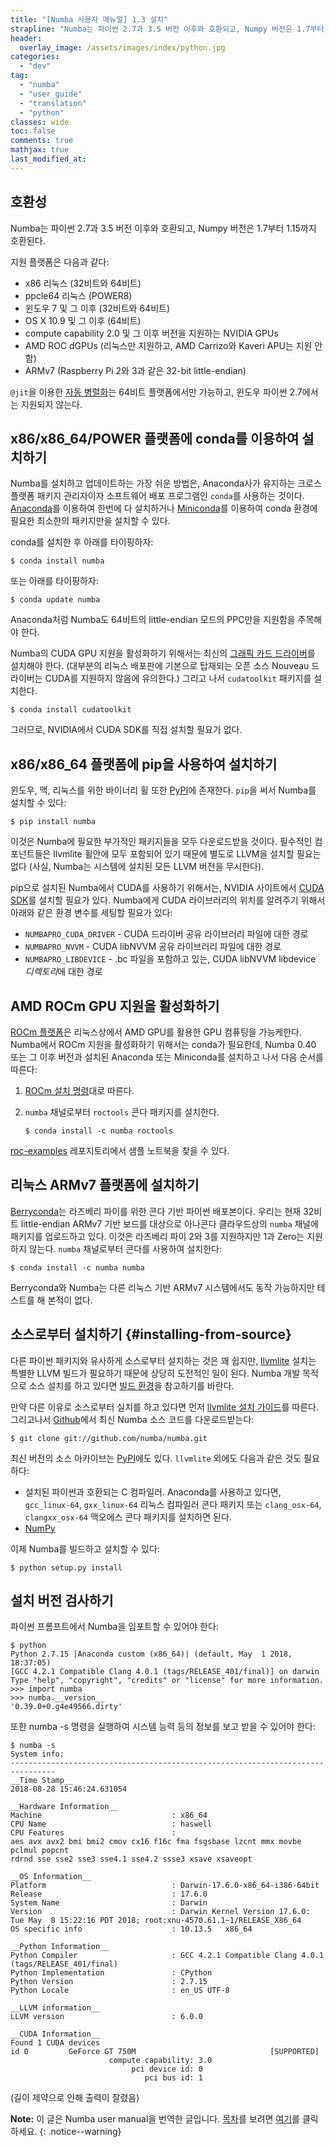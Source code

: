 ```yaml
---
title: "[Numba 사용자 매뉴얼] 1.3 설치"
strapline: "Numba는 파이썬 2.7과 3.5 버전 이후와 호환되고, Numpy 버전은 1.7부터 1.15까지 호환된다."
header:
  overlay_image: /assets/images/index/python.jpg
categories:
  - "dev"
tag:
  - "numba"
  - "user_guide"
  - "translation"
  - "python"
classes: wide
toc: false
comments: true
mathjax: true
last_modified_at: 
---
```


## 호환성

Numba는 파이썬 2.7과 3.5 버전 이후와 호환되고, Numpy 버전은 1.7부터 1.15까지 호환된다.

지원 플랫폼은 다음과 같다:

-   x86 리눅스 (32비트와 64비트)
-   ppcle64 리눅스 (POWER8)
-   윈도우 7 및 그 이후 (32비트와 64비트)
-   OS X 10.9 및 그 이후 (64비트)
-   compute capability 2.0 및 그 이후 버전을 지원하는 NVIDIA GPUs
-   AMD ROC dGPUs (리눅스만 지원하고, AMD Carrizo와 Kaveri APU는 지원 안 함)
-   ARMv7 (Raspberry Pi 2와 3과 같은 32-bit little-endian)

`@jit`을 이용한 [자동 병렬화](/dev/numba_user_parallel)는 64비트 플랫폼에서만 가능하고, 윈도우 파이썬 2.7에서는 지원되지 않는다.

## x86/x86_64/POWER 플랫폼에 conda를 이용하여 설치하기

Numba를 설치하고 업데이트하는 가장 쉬운 방법은, Anaconda사가 유지하는 크로스 플랫폼 패키지 관리자이자 소프트웨어 배포 프로그램인 `conda`를 사용하는 것이다.
[Anaconda](https://www.anaconda.com/download)를 이용하여 한번에 다 설치하거나 
[Miniconda](https://conda.io/miniconda.html)를 이용하여 conda 환경에 필요한 최소한의 패키지만을 설치할 수 있다.

conda를 설치한 후 아래를 타이핑하자:

    $ conda install numba

또는 아래를 타이핑하자:

    $ conda update numba

Anaconda처럼 Numba도 64비트의 little-endian 모드의 PPC만을 지원함을 주목해야 한다.

Numba의 CUDA GPU 지원을 활성화하기 위해서는 최신의 [그래픽 카드 드라이버](https://www.nvidia.com/Download/index.aspx)를 설치해야 한다.
(대부분의 리눅스 배포판에 기본으로 탑재되는 오픈 소스 Nouveau 드라이버는 CUDA를 지원하지 않음에 유의한다.)
그리고 나서 `cudatoolkit` 패키지를 설치한다.

    $ conda install cudatoolkit

그러므로, NVIDIA에서 CUDA SDK를 직접 설치할 필요가 없다.

## x86/x86\_64 플랫폼에 pip을 사용하여 설치하기

윈도우, 맥, 리눅스를 위한 바이너리 휠 또한 [PyPI](https://pypi.org/project/numba/)에 존재한다.
`pip`을 써서 Numba를 설치할 수 있다:

    $ pip install numba

이것은 Numba에 필요한 부가적인 패키지들을 모두 다운로드받을 것이다. 
필수적인 컴포넌트들은 llvmlite 휠안에 모두 포함되어 있기 때문에 별도로 LLVM을 설치할 필요는 없다
(사실, Numba는 시스템에 설치된 모든 LLVM 버전을 무시한다).

pip으로 설치된 Numba에서 CUDA를 사용하기 위해서는, NVIDIA 사이트에서 [CUDA SDK](https://developer.nvidia.com/cuda-downloads)를 설치할 필요가 있다.
Numba에게 CUDA 라이브러리의 위치를 알려주기 위해서 아래와 같은 환경 변수를 세팅할 필요가 있다:

-   `NUMBAPRO_CUDA_DRIVER` - CUDA 드라이버 공유 라이브러리 파일에 대한 경로
-   `NUMBAPRO_NVVM` - CUDA libNVVM 공유 라이브러리 파일에 대한 경로
-   `NUMBAPRO_LIBDEVICE` - .bc 파일을 포함하고 있는, CUDA libNVVM libdevice *디렉토리*에 대한 경로

## AMD ROCm GPU 지원을 활성화하기

[ROCm 플랫폼](https://rocm.github.io/)은 리눅스상에서 AMD GPU를 활용한 GPU 컴퓨팅을 가능케한다. 
Numba에서 ROCm 지원을 활성화하기 위해서는 conda가 필요한데, Numba 0.40 또는 그 이후 버전과 설치된 Anaconda 또는 Miniconda를 설치하고 나서
다음 순서를 따른다:

1.  [ROCm 설치 명령](https://rocm.github.io/install.html)대로 따른다.
2.  `numba` 채널로부터 `roctools` 콘다 패키지를 설치한다.

        $ conda install -c numba roctools

[roc-examples](https://github.com/numba/roc-examples) 레포지토리에서 샘플 노트북을 찾을 수 있다. 

## 리눅스 ARMv7 플랫폼에 설치하기

[Berryconda](https://https://github.com/jjhelmus/berryconda)는 라즈베리 파이를 위한 콘다 기반 파이썬 배포본이다.
우리는 현재 32비트 little-endian ARMv7 기반 보드를 대상으로 아나콘다 클라우드상의 `numba` 채널에 패키지를 업로드하고 있다.
이것은 라즈베리 파이 2와 3를 지원하지만 1과 Zero는 지원하지 않는다.
`numba` 채널로부터 콘다를 사용하여 설치한다:

    $ conda install -c numba numba

Berryconda와 Numba는 다른 리눅스 기반 ARMv7 시스템에서도 동작 가능하지만 테스트를 해 본적이 없다.

## 소스로부터 설치하기 {#installing-from-source}

다른 파이썬 패키지와 유사하게 소스로부터 설치하는 것은 꽤 쉽지만, 
[llvmlite](https://github.com/numba/llvmlite) 설치는 특별한 LLVM 빌드가 필요하기 때문에 상당히 도전적인 일이 된다.
Numba 개발 목적으로 소스 설치를 하고 있다면 [빌드 환경](http://numba.pydata.org/numba-doc/latest/developer/contributing.html#buildenv)을 참고하기를 바란다.

만약 다른 이유로 소스로부터 실치를 하고 있다면 먼저 [llvmlite 설치 가이드](https://llvmlite.readthedocs.io/en/latest/admin-guide/install.html)를 따른다.
그리고나서 [Github](https://github.com/numba/numba)에서 최신 Numba 소스 코드를 다운로드받는다:

    $ git clone git://github.com/numba/numba.git

최신 버전의 소스 아카이브는 [PyPI](https://pypi.org/project/numba/)에도 있다.
`llvmlite` 외에도 다음과 같은 것도 필요하다:

-   설치된 파이썬과 호환되는 C 컴파일러. Anaconda를 사용하고 있다면, `gcc_linux-64`, `gxx_linux-64` 리눅스 컴파일러 콘다 패키지 또는 
    `clang_osx-64`, `clangxx_osx-64` 맥오에스 콘다 패키지를 설치하면 된다.
-   [NumPy](http://www.numpy.org/)

이제 Numba를 빌드하고 설치할 수 있다:

    $ python setup.py install

## 설치 버전 검사하기

파이썬 프롬프트에서 Numba을 임포트할 수 있어야 한다:

    $ python
    Python 2.7.15 |Anaconda custom (x86_64)| (default, May  1 2018, 18:37:05)
    [GCC 4.2.1 Compatible Clang 4.0.1 (tags/RELEASE_401/final)] on darwin
    Type "help", "copyright", "credits" or "license" for more information.
    >>> import numba
    >>> numba.__version__
    '0.39.0+0.g4e49566.dirty'

또한 numba -s 명령을 실행하여 시스템 능력 등의 정보를 보고 받을 수 있어야 한다:

    $ numba -s
    System info:
    --------------------------------------------------------------------------------
    __Time Stamp__
    2018-08-28 15:46:24.631054

    __Hardware Information__
    Machine                             : x86_64
    CPU Name                            : haswell
    CPU Features                        :
    aes avx avx2 bmi bmi2 cmov cx16 f16c fma fsgsbase lzcnt mmx movbe pclmul popcnt
    rdrnd sse sse2 sse3 sse4.1 sse4.2 ssse3 xsave xsaveopt

    __OS Information__
    Platform                            : Darwin-17.6.0-x86_64-i386-64bit
    Release                             : 17.6.0
    System Name                         : Darwin
    Version                             : Darwin Kernel Version 17.6.0: Tue May  8 15:22:16 PDT 2018; root:xnu-4570.61.1~1/RELEASE_X86_64
    OS specific info                    : 10.13.5   x86_64

    __Python Information__
    Python Compiler                     : GCC 4.2.1 Compatible Clang 4.0.1 (tags/RELEASE_401/final)
    Python Implementation               : CPython
    Python Version                      : 2.7.15
    Python Locale                       : en_US UTF-8

    __LLVM information__
    LLVM version                        : 6.0.0

    __CUDA Information__
    Found 1 CUDA devices
    id 0         GeForce GT 750M                              [SUPPORTED]
                          compute capability: 3.0
                               pci device id: 0
                                  pci bus id: 1

(길이 제약으로 인해 출력이 잘렸음)

**Note:** 
이 글은 Numba user manual을 번역한 글입니다.
[목차](/dev/numba_user_index)를 보려면 [여기](/dev/numba_user_index)를 클릭하세요.
{: .notice--warning}
